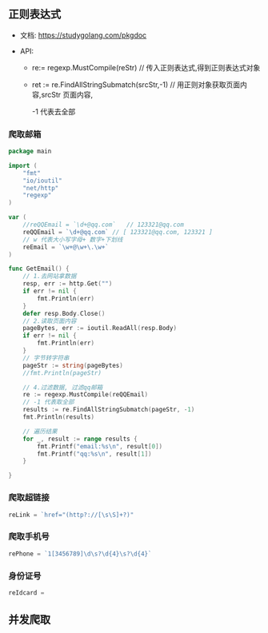 

## 正则表达式

- 文档: https://studygolang.com/pkgdoc

- API:

  - re:= regexp.MustCompile(reStr) // 传入正则表达式,得到正则表达式对象

  - ret := re.FindAllStringSubmatch(srcStr,-1) // 用正则对象获取页面内容,srcStr 页面内容,

    -1 代表去全部







### 爬取邮箱

``` go
package main

import (
	"fmt"
	"io/ioutil"
	"net/http"
	"regexp"
)

var (
	//reQQEmail = `\d+@qq.com`   // 123321@qq.com
	reQQEmail = `\d+@qq.com` // [ 123321@qq.com, 123321 ]
    // w 代表大小写字母+ 数字+下划线
    reEmail = `\w+@\w+\.\w+`
)

func GetEmail() {
	// 1.去网站拿数据
	resp, err := http.Get("")
	if err != nil {
		fmt.Println(err)
	}
	defer resp.Body.Close()
	// 2.读取页面内容
	pageBytes, err := ioutil.ReadAll(resp.Body)
	if err != nil {
		fmt.Println(err)
	}
	// 字节转字符串
	pageStr := string(pageBytes)
	//fmt.Println(pageStr)

	// 4.过滤数据, 过滤qq邮箱
	re := regexp.MustCompile(reQQEmail)
	// -1 代表取全部
	results := re.FindAllStringSubmatch(pageStr, -1)
	fmt.Println(results)

	// 遍历结果
	for _, result := range results {
		fmt.Printf("email:%s\n", result[0])
		fmt.Printf("qq:%s\n", result[1])
	}

}

```





### 爬取超链接

``` go
reLink = `href="(http?://[\s\S]+?)"
```



### 爬取手机号

``` go
rePhone = `1[3456789]\d\s?\d{4}\s?\d{4}`
```



### 身份证号

``` go
reIdcard = 
```







## 并发爬取

